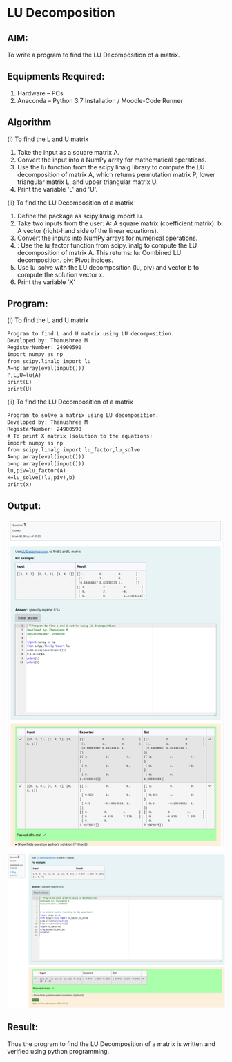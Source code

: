# LU Decomposition 

## AIM:
To write a program to find the LU Decomposition of a matrix.

## Equipments Required:
1. Hardware – PCs
2. Anaconda – Python 3.7 Installation / Moodle-Code Runner

## Algorithm
(i) To find the L and U matrix

1. Take the input as a square matrix A. 
2. Convert the input into a NumPy array for mathematical operations.
3. Use the lu function from the scipy.linalg library to compute the LU decomposition of matrix A, which returns permutation matrix P, lower triangular matrix L, and upper triangular matrix U.
4. Print the variable 'L' and 'U'.


(ii) To find the LU Decomposition of a matrix

1. Define the package as scipy.linalg import lu.
2. Take two inputs from the user:
A: A square matrix (coefficient matrix).
b: A vector (right-hand side of the linear equations).
3. Convert the inputs into NumPy arrays for numerical operations.
4. : Use the lu_factor function from scipy.linalg to compute the LU decomposition of matrix A. This returns:
lu: Combined LU decomposition.
piv: Pivot indices.
5. Use lu_solve with the LU decomposition (lu, piv) and vector b to compute the solution vector x.
6. Print the variable 'X'

## Program:
(i) To find the L and U matrix
```
Program to find L and U matrix using LU decomposition.
Developed by: Thanushree M
RegisterNumber: 24900590
import numpy as np
from scipy.linalg import lu
A=np.array(eval(input()))
P,L,U=lu(A)
print(L)
print(U)
```

(ii) To find the LU Decomposition of a matrix
```
Program to solve a matrix using LU decomposition.
Developed by: Thanushree M
RegisterNumber: 24900590
# To print X matrix (solution to the equations)
import numpy as np
from scipy.linalg import lu_factor,lu_solve
A=np.array(eval(input()))
b=np.array(eval(input()))
lu,piv=lu_factor(A)
x=lu_solve((lu,piv),b)
print(x)

```

## Output:
![Alt text](<Screenshot from 2024-12-06 16-09-54.png>)
![Alt text](<Screenshot from 2024-12-06 15-21-17.png>)
## Result:
Thus the program to find the LU Decomposition of a matrix is written and verified using python programming.

